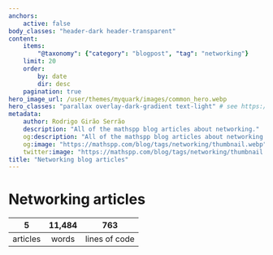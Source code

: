 ```yaml
---
anchors:
    active: false
body_classes: "header-dark header-transparent"
content:
    items:
        "@taxonomy": {"category": "blogpost", "tag": "networking"}
    limit: 20
    order:
        by: date
        dir: desc
    pagination: true
hero_image_url: /user/themes/myquark/images/common_hero.webp
hero_classes: "parallax overlay-dark-gradient text-light" # see https://demo.getgrav.org/blog-skeleton/blog/hero-classes
metadata:
    author: Rodrigo Girão Serrão
    description: "All of the mathspp blog articles about networking."
    og:description: "All of the mathspp blog articles about networking."
    og:image: "https://mathspp.com/blog/tags/networking/thumbnail.webp"
    twitter:image: "https://mathspp.com/blog/tags/networking/thumbnail.webp"
title: "Networking blog articles"
---
```


# Networking articles


<table class="stats-table">
    <thead>
        <tr>
            <th style="text-align: center;">5</th>
            <th style="text-align: center;">11,484</th>
            <th style="text-align: center;">763</th>
        </tr>
    </thead>
    <tbody>
        <tr>
            <td style="text-align: center;">articles</td>
            <td style="text-align: center;">words</td>
            <td style="text-align: center;">lines of code</td>
        </tr>
    </tbody>
</table>